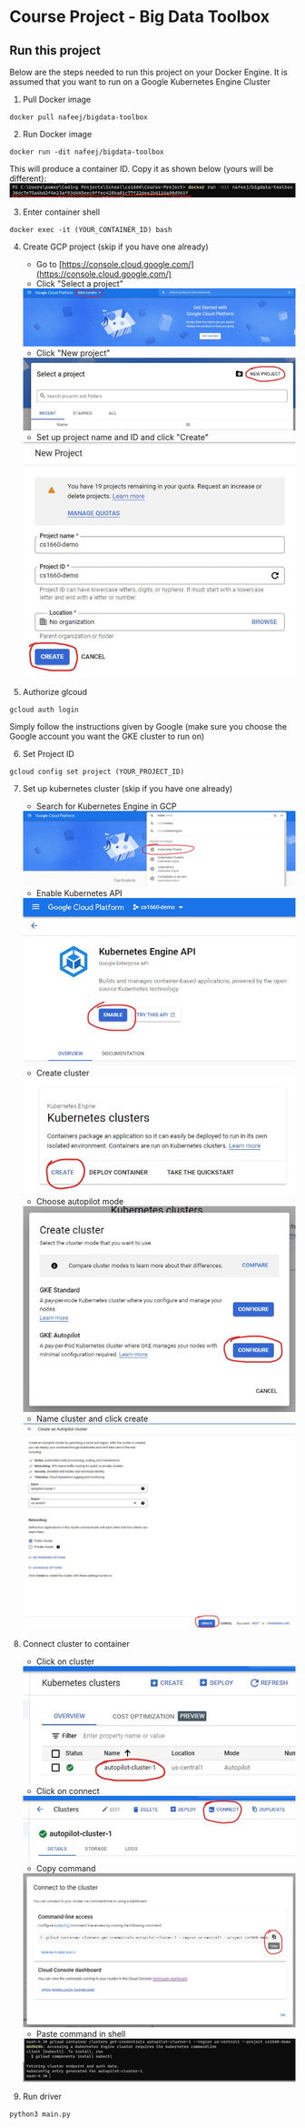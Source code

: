 # Course Project - Big Data Toolbox

## Run this project
Below are the steps needed to run this project on your Docker Engine. It is assumed that you want to run on a Google Kubernetes Engine Cluster

1. Pull Docker image
```
docker pull nafeej/bigdata-toolbox
```

2. Run Docker image
```
docker run -dit nafeej/bigdata-toolbox
```
This will produce a container ID. Copy it as shown below (yours will be different):\
<img src="docker_run.jpg">

3. Enter container shell
```
docker exec -it (YOUR_CONTAINER_ID) bash
```

4. Create GCP project (skip if you have one already)
    * Go to [https://console.cloud.google.com/](https://console.cloud.google.com/)
    * Click "Select a project"
    <img src="select_project.jpg">
    
    * Click "New project"
    <img src="new_project.jpg">
    
    * Set up project name and ID and click "Create"
    <img src="create_project.jpg">

5. Authorize glcoud
```
gcloud auth login
```
Simply follow the instructions given by Google (make sure you choose the Google account you want the GKE cluster to run on)

6. Set Project ID
```
gcloud config set project (YOUR_PROJECT_ID)
```

7. Set up kubernetes cluster (skip if you have one already)
    * Search for Kubernetes Engine in GCP
    <img src="kube_search.jpg">
    
    * Enable Kubernetes API
    <img src="kube_enable.jpg">
    
    * Create cluster
    <img src="kube_create.jpg">
    
    * Choose autopilot mode
    <img src="kube_mode.jpg">
    
    * Name cluster and click create
    <img src="kube_create2.jpg">

8. Connect cluster to container
    * Click on cluster
    <img src="cluster_click.jpg">
    
    * Click on connect
    <img src="cluster_connect.jpg">
    
    * Copy command
    <img src="cluster_copy.jpg">
    
    * Paste command in shell
    <img src="cluster_paste.jpg">

9. Run driver
```
python3 main.py
```
